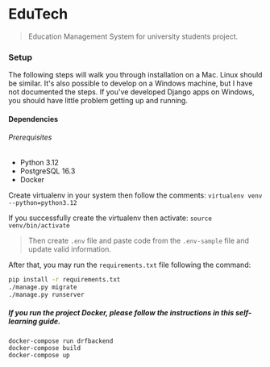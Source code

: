 # EduTech
> Education Management System for university students project.

### Setup

The following steps will walk you through installation on a Mac. Linux should be similar.
It's also possible to develop on a Windows machine, but I have not documented the steps.
If you've developed Django apps on Windows, you should have little problem getting
up and running.

#### Dependencies
###### Prerequisites

- Python 3.12 
- PostgreSQL  16.3
- Docker

Create virtualenv in your system then follow the comments:
```` virtualenv venv --python=python3.12 ````

If you successfully create the virtualenv then activate:
```source venv/bin/activate```

> Then create `.env` file and paste code from the `.env-sample` file and update valid information.

After that, you may run the `requirements.txt` file following the command:
```bash
pip install -r requirements.txt
./manage.py migrate
./manage.py runserver
```

##### If you run the project Docker, please follow the instructions in this self-learning guide.
```base
docker-compose run drfbackend
docker-compose build
docker-compose up
```
